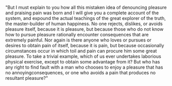 "But I must explain to you how all this mistaken idea of denouncing pleasure and praising pain
was born and I will give you a complete account of the system, and expound the actual teachings
of the great explorer of the truth, the master-builder of human happiness. No one rejects, dislikes,
or avoids pleasure itself, because it is pleasure, but because those who do not know how to pursue
pleasure rationally encounter consequences that are extremely painful. Nor again is there anyone who
loves or pursues or desires to obtain pain of itself, because it is pain,
but because occasionally circumstances occur in which toil and pain can procure him some great pleasure.
To take a trivial example, which of us ever undertakes laborious physical exercise,
except to obtain some advantage from it?
But who has any right to find fault with a man who chooses to enjoy a pleasure that has no annoyingconsequences,
or one who avoids a pain that produces no resultant pleasure?"
    